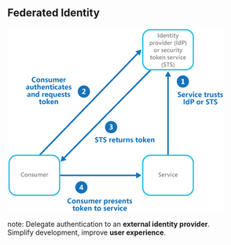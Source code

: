 ## Federated Identity

![Federated Identity](resources/images/federated-identity.png)

note:
Delegate authentication to an __external identity provider__.  
Simplify development, improve __user experience__.